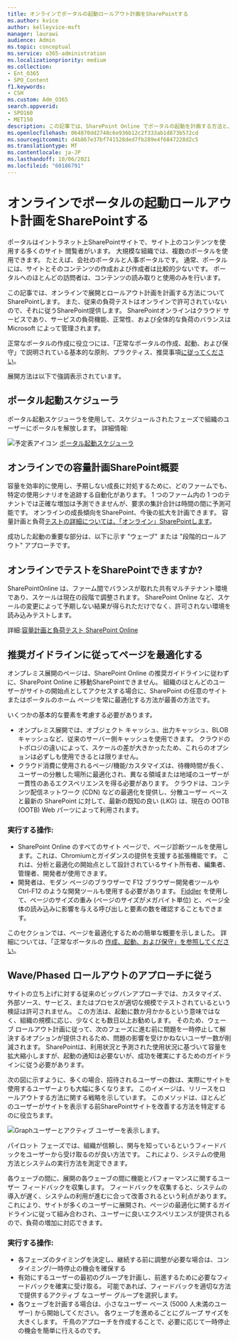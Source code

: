 ```yaml
---
title: オンラインでポータルの起動ロールアウト計画をSharePointする
ms.author: kvice
author: kelleyvice-msft
manager: laurawi
audience: Admin
ms.topic: conceptual
ms.service: o365-administration
ms.localizationpriority: medium
ms.collection:
- Ent_O365
- SPO_Content
f1.keywords:
- CSH
ms.custom: Adm_O365
search.appverid:
- SPO160
- MET150
description: この記事では、SharePoint Online でポータルの起動を計画する方法と、正常に起動するために実行する手順について説明します。
ms.openlocfilehash: 064870dd2748c6e936b12c2f333ab1d873b572cd
ms.sourcegitcommit: d4b867e37bf741528ded7fb289e4f6847228d2c5
ms.translationtype: MT
ms.contentlocale: ja-JP
ms.lasthandoff: 10/06/2021
ms.locfileid: "60186791"
---
```

# <a name="planning-your-portal-launch-roll-out-plan-in-sharepoint-online"></a>オンラインでポータルの起動ロールアウト計画をSharePointする

ポータルはイントラネット上SharePointサイトで、サイト上のコンテンツを使用する多くのサイト 閲覧者がいます。 大規模な組織では、複数のポータルを使用できます。 たとえば、会社のポータルと人事ポータルです。 通常、ポータルには、サイトとそのコンテンツの作成および作成者は比較的少ないです。 ポータルへのほとんどの訪問者は、コンテンツの読み取りと使用のみを行います。

この記事では、オンラインで展開とロールアウト計画を計画する方法についてSharePointします。 また、従来の負荷テストはオンラインで許可されていないので、それに従うSharePoint提供します。 SharePointオンラインはクラウド サービスであり、サービスの負荷機能、正常性、および全体的な負荷のバランスは Microsoft によって管理されます。

正常なポータルの作成に役立つには、「正常なポータルの作成、起動、および保守」で説明されている基本的な原則、プラクティス、推奨事項[に従ってください](/sharepoint/portal-health)。 

展開方法は以下で強調表示されています。

## <a name="portal-launch-scheduler"></a>ポータル起動スケジューラ

ポータル起動スケジューラを使用して、スケジュールされたフェーズで組織のユーザーにポータルを解放します。 詳細情報: 

![予定表アイコン](https://docs.microsoft.com/Office/media/icons/calendar.png "ポータル起動スケジューラ")  [ポータル起動スケジューラ](https://docs.microsoft.com/microsoft-365/enterprise/portallaunchscheduler)



## <a name="overview-of-capacity-planning-in-sharepoint-online"></a>オンラインでの容量計画SharePoint概要
容量を効率的に使用し、予期しない成長に対処するために、どのファームでも、特定の使用シナリオを追跡する自動化があります。 1 つのファーム内の 1 つのテナントでは正確な増加は予測できませんが、要求の集計合計は時間の間に予測可能です。 オンラインの成長傾向をSharePoint、今後の拡大を計画できます。 容量計画と負荷[テストの詳細については、「オンライン」SharePointします](capacity-planning-and-load-testing-sharepoint-online.md)。

成功した起動の重要な部分は、以下に示す "ウェーブ" または "段階的ロールアウト" アプローチです。 

## <a name="can-i-load-test-sharepoint-online"></a>オンラインでテストをSharePointできますか?
SharePointOnline は、ファーム間でバランスが取れた共有マルチテナント環境であり、スケールは現在の段階で調整されます。 SharePoint Online など、スケールの変更によって予期しない結果が得られただけでなく、許可されない環境を読み込みテストします。 

詳細:[容量計画と負荷テスト SharePoint Online](capacity-planning-and-load-testing-sharepoint-online.md)

## <a name="optimize-pages-by-following-recommended-guidelines"></a>推奨ガイドラインに従ってページを最適化する
オンプレミス展開のページは、SharePoint Online の推奨ガイドラインに従わずに、SharePoint Online に移動SharePointできません。 組織のほとんどのユーザーがサイトの開始点としてアクセスする場合に、SharePoint の任意のサイトまたはポータルのホーム ページを常に最適化する方法が最善の方法です。

いくつかの基本的な要素を考慮する必要があります。
- オンプレミス展開では、オブジェクト キャッシュ、出力キャッシュ、BLOB キャッシュなど、従来のサーバー側キャッシュを使用できます。 クラウドのトポロジの違いによって、スケールの差が大きかったため、これらのオプションは必ずしも使用できるとは限りません。
- クラウド消費に使用されるページ/機能/カスタマイズは、待機時間が長く、ユーザーの分散した場所に最適化され、異なる領域または地域のユーザーが一貫性のあるエクスペリエンスを得る必要があります。 クラウドは、コンテンツ配信ネットワーク (CDN) などの最適化を提供し、分散ユーザー ベースと最新の SharePoint に対して、最新の既知の良い (LKG) は、現在の OOTB (OOTB) Web パーツによって利用されます。

### <a name="what-to-do"></a>実行する操作:
 - SharePoint Online のすべてのサイト ページで、ページ[](./page-diagnostics-for-spo.md)診断ツールを使用します。これは、Chromiumとガイダンスの提供を支援する拡張機能です。 これは、分析と最適化の開始点として設計されているサイト所有者、編集者、管理者、開発者が使用できます。
 - 開発者は、モダン ページのブラウザーで F12 ブラウザー開発者ツールや Ctrl-F12 のような開発ツールも使用する必要があります。 [Fiddler](https://www.telerik.com/download/fiddler) を使用して、ページのサイズの重み (ページのサイズがメガバイト単位) と、ページ全体の読み込みに影響を与える呼び出しと要素の数を確認することもできます。 

このセクションでは、ページを最適化するための簡単な概要を示しました。  詳細については、「正常なポータルの  [作成、起動、および保守」を参照してください](/sharepoint/portal-health)。

## <a name="follow-a-wave--phased-roll-out-approach"></a>Wave/Phased ロールアウトのアプローチに従う
サイトの立ち上げに対する従来のビッグバンアプローチでは、カスタマイズ、外部ソース、サービス、またはプロセスが適切な規模でテストされているという検証は許可されません。 この方法は、起動に数か月かかるという意味ではなく、組織の規模に応じ、少なくとも数日以上お勧めします。 そのため、ウェーブ ロールアウト計画に従って、次のフェーズに進む前に問題を一時停止して解決するオプションが提供されるため、問題の影響を受けかねないユーザー数が削減されます。 SharePointは、利用状況と予測された使用状況に基づいて容量を拡大縮小しますが、起動の通知は必要ないが、成功を確実にするためのガイドラインに従う必要があります。
  
次の図に示すように、多くの場合、招待されるユーザーの数は、実際にサイトを使用するユーザーよりも大幅に多くなります。 このイメージは、リリースをロールアウトする方法に関する戦略を示しています。 このメソッドは、ほとんどのユーザーがサイトを表示する前SharePointサイトを改善する方法を特定するのに役立ちます。
  
![Graphユーザーとアクティブ ユーザーを表示します。](../media/0bc14a20-9420-4986-b9b9-fbcd2c6e0fb9.png)
  
パイロット フェーズでは、組織が信頼し、関与を知っているというフィードバックをユーザーから受け取るのが良い方法です。 これにより、システムの使用方法とシステムの実行方法を測定できます。
  
各ウェーブの間に、展開の各ウェーブの間に機能とパフォーマンスに関するユーザー フィードバックを収集します。 フィードバックを収集すると、システムの導入が遅く、システムの利用が進むに合って改善されるという利点があります。 これにより、サイトが多くのユーザーに展開され、ページの最適化に関するガイドラインに従って組み合わされ、ユーザーに良いエクスペリエンスが提供されるので、負荷の増加に対応できます。

### <a name="what-to-do"></a>実行する操作:
- 各フェーズのタイミングを決定し、継続する前に調整が必要な場合は、コンタイミング/一時停止の機会を確保する
- 有効にするユーザーの最初のグループを計画し、前進するために必要なフィードバックを確実に受け取る。  可能であれば、フィードバックを適切な方法で提供するアクティブ なユーザー グループを選択します。
- 各ウェーブを計画する場合は、小さなユーザー ベース (5000 人未満のユーザー) から開始してください。 各ウェーブを進めるごとにグループ サイズを大きくします。 千鳥のアプローチを作成することで、必要に応じて一時停止の機会を簡単に行えるのです。
